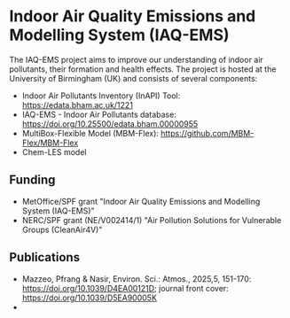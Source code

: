 # Indoor Air Quality Emissions and Modelling System (IAQ-EMS)

The IAQ-EMS project aims to improve our understanding of indoor air pollutants, their formation and health effects. The project is hosted at the University of Birmingham (UK) and consists of several components: 

- Indoor Air Pollutants Inventory (InAPI) Tool: https://edata.bham.ac.uk/1221
- IAQ-EMS - Indoor Air Pollutants database: https://doi.org/10.25500/edata.bham.00000955
- MultiBox-Flexible Model (MBM-Flex): https://github.com/MBM-Flex/MBM-Flex
- Chem-LES model

## Funding
- MetOffice/SPF grant "Indoor Air Quality Emissions and Modelling System (IAQ-EMS)"
- NERC/SPF grant (NE/V002414/1) "Air Pollution Solutions for Vulnerable Groups (CleanAir4V)"

## Publications
- Mazzeo, Pfrang & Nasir, Environ. Sci.: Atmos., 2025,5, 151-170: https://doi.org/10.1039/D4EA00121D; journal front cover: https://doi.org/10.1039/D5EA90005K
- 
